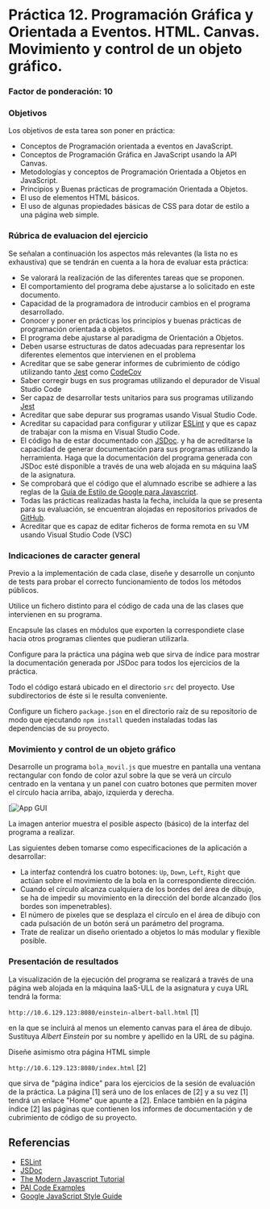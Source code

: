 # Práctica 12. Programación Gráfica y Orientada a Eventos. HTML. Canvas. Movimiento y control de un objeto gráfico.
### Factor de ponderación: 10

### Objetivos
Los objetivos de esta tarea son poner en práctica:
* Conceptos de Programación orientada a eventos en JavaScript.
* Conceptos de Programación Gráfica en JavaScript usando la API Canvas.
* Metodologías y conceptos de Programación Orientada a Objetos en JavaScript.
* Principios y Buenas prácticas de programación Orientada a Objetos.
* El uso de elementos HTML básicos.
* El uso de algunas propiedades básicas de CSS para dotar de estilo a una página web simple.

### Rúbrica de evaluacion del ejercicio
Se señalan a continuación los aspectos más relevantes (la lista no es exhaustiva)
que se tendrán en cuenta a la hora de evaluar esta práctica:
* Se valorará la realización de las diferentes tareas que se proponen.
* El comportamiento del programa debe ajustarse a lo solicitado en este documento.
* Capacidad de la programadora de introducir cambios en el programa desarrollado.
* Conocer y poner en prácticas los principios y buenas prácticas de programación orientada a objetos.
* El programa debe ajustarse al paradigma de Orientación a Objetos.
* Deben usarse estructuras de datos adecuadas para representar los diferentes elementos que intervienen en el problema
* Acreditar que se sabe generar informes de cubrimiento de código utilizando tanto 
[Jest](https://jestjs.io/)
como
[CodeCov](https://docs.codecov.com/docs)
* Saber corregir bugs en sus programas utilizando el depurador de Visual Studio Code
* Ser capaz de desarrollar tests unitarios para sus programas utilizando 
[Jest](https://jestjs.io/)
* Acreditar que sabe depurar sus programas usando Visual Studio Code.
* Acreditar su capacidad para configurar y utilizar 
[ESLint](https://eslint.org/)
  y que es capaz de trabajar con la misma en Visual Studio Code.
* El código ha de estar documentado con 
[JSDoc](https://jsdoc.app/). 
  y ha de acreditarse la capacidad de generar documentación para sus programas utilizando la herramienta.
  Haga que la documentación del programa generada con JSDoc esté disponible a través de una web alojada en su máquina IaaS de la asignatura.
* Se comprobará que el código que el alumnado escribe se adhiere a las reglas de la 
[Guía de Estilo de Google para Javascript](https://google.github.io/styleguide/jsguide.html).
* Todas las prácticas realizadas hasta la fecha, incluída la que se presenta para su evaluación, se encuentran alojadas en repositorios privados de 
[GitHub](https://github.com/ULL-ESIT-PAI-2021-2022).
* Acreditar que es capaz de editar ficheros de forma remota en su VM usando Visual Studio
  Code (VSC)

### Indicaciones de caracter general
Previo a la implementación de cada clase, diseñe y desarrolle un conjunto de tests para probar el correcto
funcionamiento de todos los métodos públicos.

Utilice un fichero distinto para el código de cada una de las clases que intervienen en su programa.

Encapsule las clases en módulos que exporten la correspondiete clase hacia otros programas clientes que pudieran utilizarla.

Configure para la práctica una página web que sirva de índice para mostrar la documentación generada por
JSDoc para todos los ejercicios de la práctica.

Todo el código estará ubicado en el directorio `src` del proyecto. Use subdirectorios de éste si le resulta conveniente.

Configure un fichero `package.json` en el directorio raíz de su repositorio de modo que ejecutando 
`npm install` queden instaladas todas las dependencias de su proyecto.

### Movimiento y control de un objeto gráfico

Desarrolle un programa `bola_movil.js` que muestre en pantalla una ventana
rectangular con fondo de color azul sobre la que se verá un círculo centrado en la ventana
y un panel con cuatro botones que permiten mover el círculo hacia arriba, abajo, izquierda
y derecha.

[![App
GUI](https://raw.githubusercontent.com/ULL-ESIT-PAI-2021-2022/2021-2022-PAI-P12-GraphicObject/master/bola.png)

La imagen anterior muestra el posible aspecto (básico) de la interfaz del programa a realizar.

Las siguientes deben tomarse como especificaciones de la aplicación a desarrollar:
* La interfaz contendrá los cuatro botones: `Up`, `Down`, `Left`, `Right` que actúan 
  sobre el movimiento de la bola en la correspondiente dirección.
* Cuando el círculo alcanza cualquiera de los bordes del área de dibujo, se ha de impedir
  su movimiento en la dirección del borde alcanzado (los bordes son impenetrables).
* El número de pixeles que se desplaza el círculo en el área de dibujo con cada pulsación de un botón
  será un parámetro del programa.
* Trate de realizar un diseño orientado a objetos lo más modular y flexible posible.

### Presentación de resultados
La visualización de la ejecución del programa se realizará a través de una página web alojada
en la máquina IaaS-ULL de la asignatura y cuya URL tendrá la forma:

`http://10.6.129.123:8080/einstein-albert-ball.html` [1]

en la que se incluirá al menos un elemento canvas para el área de dibujo.
Sustituya *Albert Einstein* por su nombre y apellido en la URL de su página.

Diseñe asimismo otra página HTML simple 

`http://10.6.129.123:8080/index.html` [2]

que sirva de "página índice" para los ejercicios de la sesión de evaluación de la práctica.
La página [1] será uno de los enlaces de [2] y a su vez [1] tendrá un enlace "Home" que apunte a [2].
Enlace también en la página índice [2] las páginas que contienen los informes de documentación y de
cubrimiento de código de su proyecto.

## Referencias
* [ESLint](https://eslint.org/)
* [JSDoc](https://jsdoc.app/)
* [The Modern Javascript Tutorial](https://javascript.info)
* [PAI Code Examples](https://github.com/ULL-ESIT-PAI-2021-2022/PAI-class-code-examples/tree/master/src)
* [Google JavaScript Style Guide](https://google.github.io/styleguide/jsguide.html)

